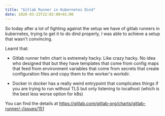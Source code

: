 ```yaml
---
title: "Gitlab Runner in Kubernetes Dind"
date: 2020-03-23T22:02:08+01:00
---
```


So today after a lot of fighting against the setup we have of gitlab runners in kubernetes, trying to get it to do dind properly, I was able to achieve a setup that wasn't convincing.

Learnt that:

* Gitlab runner helm chart is extremely hacky. Like crazy hacky. No idea who designed that but they have templates that come from config maps that feed from environment variables that come from secrets that create configuration files and copy them to the worker's workdir.

* Docker in docker has a really weird entrypoint that complicates things if you are trying to run without TLS but only listening to localhost (which is the best less worse option for k8s)

You can find the details at https://gitlab.com/gitlab-org/charts/gitlab-runner/-/issues/151
